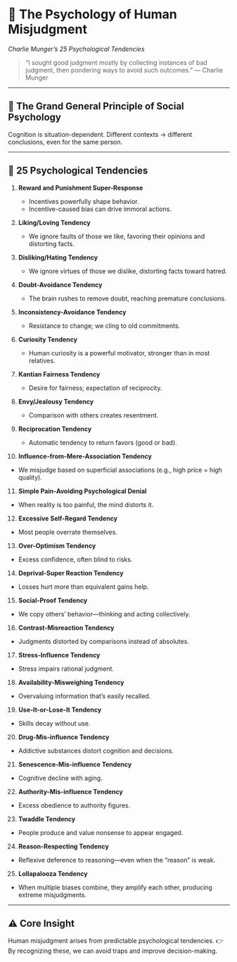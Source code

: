 

# 🧠 The Psychology of Human Misjudgment

*Charlie Munger’s 25 Psychological Tendencies*

> “I sought good judgment mostly by collecting instances of bad judgment, then pondering ways to avoid such outcomes.” — Charlie Munger

---

## 🌟 The Grand General Principle of Social Psychology

Cognition is situation-dependent. Different contexts → different conclusions, even for the same person.

---

## 🔑 25 Psychological Tendencies

1. **Reward and Punishment Super-Response**

   * Incentives powerfully shape behavior.
   * Incentive-caused bias can drive immoral actions.

2. **Liking/Loving Tendency**

   * We ignore faults of those we like, favoring their opinions and distorting facts.

3. **Disliking/Hating Tendency**

   * We ignore virtues of those we dislike, distorting facts toward hatred.

4. **Doubt-Avoidance Tendency**

   * The brain rushes to remove doubt, reaching premature conclusions.

5. **Inconsistency-Avoidance Tendency**

   * Resistance to change; we cling to old commitments.

6. **Curiosity Tendency**

   * Human curiosity is a powerful motivator, stronger than in most relatives.

7. **Kantian Fairness Tendency**

   * Desire for fairness; expectation of reciprocity.

8. **Envy/Jealousy Tendency**

   * Comparison with others creates resentment.

9. **Reciprocation Tendency**

   * Automatic tendency to return favors (good or bad).

10. **Influence-from-Mere-Association Tendency**

* We misjudge based on superficial associations (e.g., high price = high quality).

11. **Simple Pain-Avoiding Psychological Denial**

* When reality is too painful, the mind distorts it.

12. **Excessive Self-Regard Tendency**

* Most people overrate themselves.

13. **Over-Optimism Tendency**

* Excess confidence, often blind to risks.

14. **Deprival-Super Reaction Tendency**

* Losses hurt more than equivalent gains help.

15. **Social-Proof Tendency**

* We copy others’ behavior—thinking and acting collectively.

16. **Contrast-Misreaction Tendency**

* Judgments distorted by comparisons instead of absolutes.

17. **Stress-Influence Tendency**

* Stress impairs rational judgment.

18. **Availability-Misweighing Tendency**

* Overvaluing information that’s easily recalled.

19. **Use-It-or-Lose-It Tendency**

* Skills decay without use.

20. **Drug-Mis-influence Tendency**

* Addictive substances distort cognition and decisions.

21. **Senescence-Mis-influence Tendency**

* Cognitive decline with aging.

22. **Authority-Mis-influence Tendency**

* Excess obedience to authority figures.

23. **Twaddle Tendency**

* People produce and value nonsense to appear engaged.

24. **Reason-Respecting Tendency**

* Reflexive deference to reasoning—even when the “reason” is weak.

25. **Lollapalooza Tendency**

* When multiple biases combine, they amplify each other, producing extreme misjudgments.

---

## ⚠️ Core Insight

Human misjudgment arises from predictable psychological tendencies.
👉 By recognizing these, we can avoid traps and improve decision-making.

